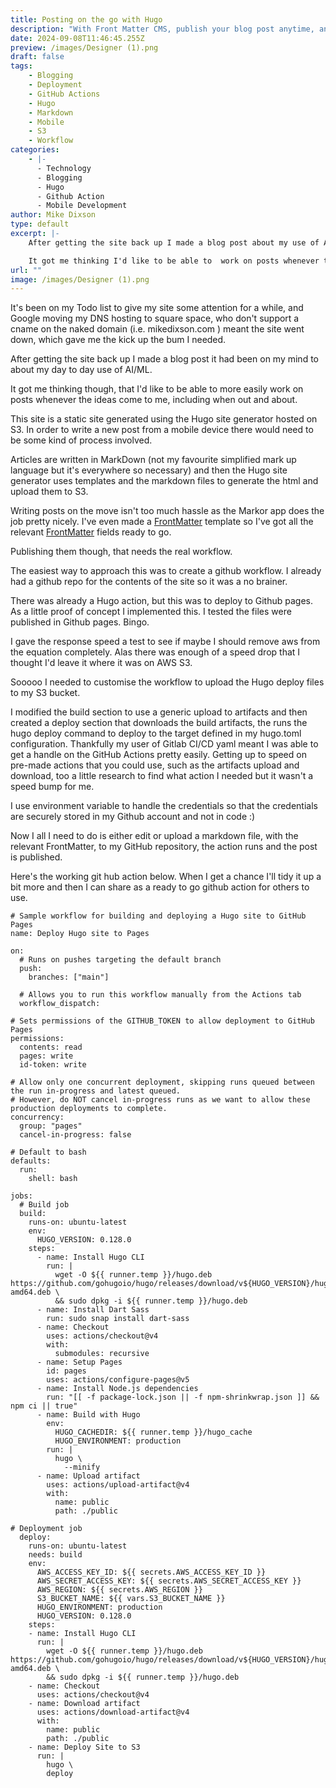 ```yaml
---
title: Posting on the go with Hugo
description: "With Front Matter CMS, publish your blog post anytime, anywhere! Learn how to write and deploy blog posts with ease using Github Actions and Hugo. Let your ideas flow while on the move. Check out the step-by-step guide. #blogging #Hugo #GithubActions"
date: 2024-09-08T11:46:45.255Z
preview: /images/Designer (1).png
draft: false
tags:
    - Blogging
    - Deployment
    - GitHub Actions
    - Hugo
    - Markdown
    - Mobile
    - S3
    - Workflow
categories:
    - |-
      - Technology
      - Blogging
      - Hugo
      - Github Action
      - Mobile Development
author: Mike Dixson
type: default
excerpt: |-
    After getting the site back up I made a blog post about my use of AI/ML. 

    It got me thinking I'd like to be able to  work on posts whenever the ideas come to me, including when out and about.
url: ""
image: /images/Designer (1).png
---
```

It's been on my Todo list to give my site some attention for a while, and Google moving my DNS hosting to square space, who don't support a cname on the naked domain (i.e. mikedixson.com ) meant the site went down, which gave me the kick up the bum I needed. 

After getting the site back up I made a blog post it had been on my mind to about my day to day use of AI/ML. 

It got me thinking though, that I'd like to be able to more easily work on posts whenever the ideas come to me, including when out and about. 

This site is a static site generated using the Hugo site generator hosted on S3. In order to write a new post from a mobile device there would need to be some kind of process involved. 

Articles are written in MarkDown (not my favourite simplified mark up language but it's everywhere so necessary) and then the Hugo site generator uses templates and the markdown files to generate the html and upload them to S3. 

Writing posts on the move isn't too much hassle as the Markor app does the job pretty nicely. I've even made a [FrontMatter](https://www.markdowntoolbox.com/blog/common-front-matter/) template so I've got all the relevant [FrontMatter](https://www.markdowntoolbox.com/blog/common-front-matter/) fields ready to go.

Publishing them though, that needs the real workflow.

The easiest way to approach this was to create a github workflow. I already had a github repo for the contents of the site so it was a no brainer.

There was already a Hugo action, but this was to deploy to Github pages. As a little proof of concept I implemented this. I tested the files were published in Github pages. Bingo.

I gave the response speed a test to see if maybe I should remove aws from the equation completely.
Alas there was enough of a speed drop that I thought I'd leave it where it was on AWS S3.

Sooooo I needed to customise the workflow to upload the Hugo deploy files to my S3 bucket.

I modified the build section to use a generic upload to artifacts and then created a deploy section that downloads the build artifacts, the runs the hugo deploy command to deploy to the target defined in my hugo.toml configuration.
Thankfully my user of Gitlab CI/CD yaml meant I was able to get a handle on the GitHub Actions pretty easily. Getting up to speed on pre-made actions that you could use, such as the artifacts upload and download, too a little research to find what action I needed but it wasn't a speed bump for me.

I use environment variable to handle the credentials so that the credentials are securely stored in my Github account and not in code :) 

Now I all I need to do is either edit or upload a markdown file, with the relevant FrontMatter, to my GitHub repository, the action runs and the post is published.

Here's the working git hub action below.
When I get a chance I'll tidy it up a bit more and then I can share as a ready to go github action for others to use.

```
# Sample workflow for building and deploying a Hugo site to GitHub Pages
name: Deploy Hugo site to Pages

on:
  # Runs on pushes targeting the default branch
  push:
    branches: ["main"]

  # Allows you to run this workflow manually from the Actions tab
  workflow_dispatch:

# Sets permissions of the GITHUB_TOKEN to allow deployment to GitHub Pages
permissions:
  contents: read
  pages: write
  id-token: write

# Allow only one concurrent deployment, skipping runs queued between the run in-progress and latest queued.
# However, do NOT cancel in-progress runs as we want to allow these production deployments to complete.
concurrency:
  group: "pages"
  cancel-in-progress: false

# Default to bash
defaults:
  run:
    shell: bash

jobs:
  # Build job
  build:
    runs-on: ubuntu-latest
    env:
      HUGO_VERSION: 0.128.0
    steps:
      - name: Install Hugo CLI
        run: |
          wget -O ${{ runner.temp }}/hugo.deb https://github.com/gohugoio/hugo/releases/download/v${HUGO_VERSION}/hugo_extended_${HUGO_VERSION}_linux-amd64.deb \
          && sudo dpkg -i ${{ runner.temp }}/hugo.deb
      - name: Install Dart Sass
        run: sudo snap install dart-sass
      - name: Checkout
        uses: actions/checkout@v4
        with:
          submodules: recursive
      - name: Setup Pages
        id: pages
        uses: actions/configure-pages@v5
      - name: Install Node.js dependencies
        run: "[[ -f package-lock.json || -f npm-shrinkwrap.json ]] && npm ci || true"
      - name: Build with Hugo
        env:
          HUGO_CACHEDIR: ${{ runner.temp }}/hugo_cache
          HUGO_ENVIRONMENT: production
        run: |
          hugo \
            --minify
      - name: Upload artifact
        uses: actions/upload-artifact@v4
        with:
          name: public
          path: ./public
          
# Deployment job
  deploy:
    runs-on: ubuntu-latest
    needs: build
    env:
      AWS_ACCESS_KEY_ID: ${{ secrets.AWS_ACCESS_KEY_ID }}
      AWS_SECRET_ACCESS_KEY: ${{ secrets.AWS_SECRET_ACCESS_KEY }}
      AWS_REGION: ${{ secrets.AWS_REGION }}
      S3_BUCKET_NAME: ${{ vars.S3_BUCKET_NAME }}
      HUGO_ENVIRONMENT: production
      HUGO_VERSION: 0.128.0
    steps:
    - name: Install Hugo CLI
      run: |
        wget -O ${{ runner.temp }}/hugo.deb https://github.com/gohugoio/hugo/releases/download/v${HUGO_VERSION}/hugo_extended_${HUGO_VERSION}_linux-amd64.deb \
        && sudo dpkg -i ${{ runner.temp }}/hugo.deb
    - name: Checkout
      uses: actions/checkout@v4
    - name: Download artifact
      uses: actions/download-artifact@v4
      with:
        name: public
        path: ./public
    - name: Deploy Site to S3
      run: |
        hugo \
        deploy
  ```
  
